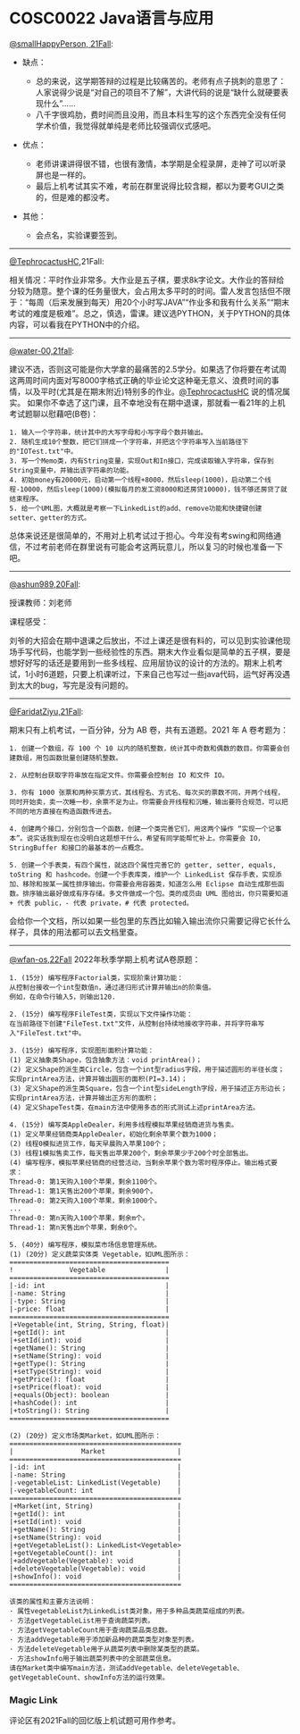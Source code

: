
# COSC0022 Java语言与应用

[@smallHappyPerson, 21Fall](https://github.com/smallHappyPerson):

- 缺点：
  - 总的来说，这学期答辩的过程是比较痛苦的。老师有点子挑刺的意思了：人家说得少说是“对自己的项目不了解”，大讲代码的说是“缺什么就硬要表现什么”……
  - 八千字很鸡肋，费时间而且没用，而且本科生写的这个东西完全没有任何学术价值，我觉得就单纯是老师比较强调仪式感吧。

- 优点：
  - 老师讲课讲得很不错，也很有激情，本学期是全程录屏，走神了可以听录屏也是一样的。
  - 最后上机考试其实不难，考前在群里说得比较含糊，都以为要考GUI之类的，但是难的都没考。

- 其他：
  - 会点名，实验课要签到。

---

[@TephrocactusHC](https://github.com/TephrocactusHC),21Fall:

相关情况：平时作业非常多。大作业是五子棋，要求8k字论文。大作业的答辩给分较为随意。整个课的任务量很大，会占用太多平时的时间。雷人发言包括但不限于：“每周（后来发展到每天）用20个小时写JAVA”“作业多和我有什么关系”“期末考试的难度是极难”。总之，慎选，雷课。建议选PYTHON，关于PYTHON的具体内容，可以看我在PYTHON中的介绍。

---

[@water-00,21fall](https://github.com/water-00):

建议不选，否则这可能是你大学拿的最痛苦的2.5学分。如果选了你将要在考试周这两周时间内面对写8000字格式正确的毕业论文这种毫无意义、浪费时间的事情，以及平时(尤其是在期末附近)特别多的作业。[@TephrocactusHC](https://github.com/TephrocactusHC) 说的情况属实。
如果你不幸选了这门课，且不幸地没有在期中退课，那就看一看21年的上机考试题聊以慰藉吧(B卷)：

```
1. 输入一个字符串，统计其中的大写字母和小写字母个数并输出。
2. 随机生成10个整数，把它们拼成一个字符串，并把这个字符串写入当前路径下的"IOTest.txt"中。
3. 写一个Memo类，内有String变量，实现Out和In接口，完成读取输入字符串，保存到String变量中，并输出该字符串的功能。
4. 初始money有20000元，启动第一个线程+8000，然后sleep(1000)，启动第二个线程-10000，然后sleep(1000)(模拟每月的发工资8000和还房贷10000)，钱不够还房贷了就结束程序。
5. 给一个UML图，大概就是考察一下LinkedList的add、remove功能和快捷键创建setter、getter的方式。
```

总体来说还是很简单的，不用对上机考试过于担心。今年没有考swing和网络通信，不过考前老师在群里说有可能会考这两玩意儿，所以复习的时候也准备一下吧。

---

[@ashun989,20Fall](https://github.com/ashun989):

授课教师：刘老师

课程感受：

刘爷的大招会在期中退课之后放出，不过上课还是很有料的，可以见到实验课他现场手写代码，也能学到一些经验性的东西。期末大作业看似是简单的五子棋，要是想好好写的话还是要用到一些多线程、应用层协议的设计的方法的。期末上机考试，1小时6道题，只要上机课听过，下来自己也写过一些java代码，运气好再没遇到太大的bug，写完是没有问题的。

---

[@FaridatZiyu,21Fall](https://github.com/FaridatZiyu):

期末只有上机考试，一百分钟，分为 AB 卷，共有五道题。2021 年 A 卷考题为：

```
1. 创建一个数组，存 100 个 10 以内的随机整数，统计其中奇数和偶数的数目。你需要会创建数组，用包函数批量创建随机整数。

2. 从控制台获取字符串放在指定文件。你需要会控制台 IO 和文件 IO。

3. 你有 1000 张票和两种买票方式，其线程名、方式名、每次买的票数不同，开两个线程，同时开始卖，卖一次睡一秒，余票不足为止。你需要会开线程和沉睡，输出要符合规范，可以把不同的地方直接在构造函数传进去。

4. 创建两个接口，分别包含一个函数，创建一个类完善它们，用这两个操作 “实现一个记事本”。说实话我到现在也没明白这题想干什么，希望有同学能帮忙补上。你需要会 IO，StringBuffer 和接口的最基本的一点概念。

5. 创建一个手表类，有四个属性，就这四个属性完善它的 getter, setter, equals, toString 和 hashcode。创建一个手表库类，维护一个 LinkedList 保存手表，实现添加、移除和按某一属性排序输出。你需要会用容器类，知道怎么用 Eclipse 自动生成那些函数。排序输出最好做成有序存储。多文件做成一个包。类的成员由 UML 图给出，你只需要知道 + 代表 public，- 代表 private，# 代表 protected。
```
会给你一个文档，所以如果一些包里的东西比如输入输出流你只需要记得它长什么样子，具体的用法都可以去文档里查。

---

[@wfan-os,22Fall](https://github.com/wfan-os)
2022年秋季学期上机考试A卷原题：

```
1. (15分) 编写程序Factorial类，实现阶乘计算功能：
从控制台接收一个int型数值n，通过递归形式计算并输出n的阶乘值。
例如，在命令行输入5，则输出120.

2. (15分) 编写程序FileTest类，实现以下文件操作功能：
在当前路径下创建"FileTest.txt"文件，从控制台持续地接收字符串，并将字符串写入"FileTest.txt"中。

3. (15分) 编写程序，实现图形面积计算功能：
(1) 定义抽象类Shape，包含抽象方法：void printArea()；
(2) 定义Shape的派生类Circle，包含一个int型radius字段，用于描述圆形的半径长度；实现printArea方法，计算并输出圆形的面积(PI=3.14)；
(3) 定义Shape的派生类Square，包含一个int型sideLength字段，用于描述正方形边长；实现printArea方法，计算并输出正方形的面积；
(4) 定义ShapeTest类，在main方法中使用多态的形式测试上述printArea方法。

4. (15分) 编写类AppleDealer，利用多线程模拟苹果经销商进货与售卖。
(1) 定义苹果经销商类AppleDealer，初始化剩余苹果个数为1000；
(2) 线程0模拟进货工作，每天早晨购入苹果100个；
(3) 线程1模拟售卖工作，每天售出苹果200个，剩余苹果少于200个时全部售出。
(4) 编写程序，模拟苹果经销商的经营活动，当剩余苹果个数为零时程序停止。输出格式要求：
Thread-0: 第1天购入100个苹果，剩余1100个。
Thread-1: 第1天售出200个苹果，剩余900个。
Thread-0: 第2天购入100个苹果，剩余1000个。
...
Thread-0: 第n天购入100个苹果，剩余m个。
Thread-1: 第n天售出m个苹果，剩余0个。

5. (40分) 编写程序，模拟菜市场信息管理系统。
(1) (20分) 定义蔬菜实体类 Vegetable，如UML图所示：
========================================
!              Vegetable               |
========================================
|-id: int                              |
|-name: String                         |
|-type: String                         |
|-price: float                         |
========================================
|+Vegetable(int, String, String, float)|
|+getId(): int                         |
|+setId(int): void                     |
|+getName(): String                    |
|+setName(String): void                |
|+getType(): String                    |
|+setType(String): void                |
|+getPrice(): float                    |
|+setPrice(float): void                |
|+equals(Object): boolean              |
|+hashCode(): int                      |
|+toString(): String                   |
========================================

(2) (20分) 定义市场类Market，如UML图所示：
===========================================
|                 Market                  |
===========================================
|-id: int                                 |
|-name: String                            |
|-vegetableList: LinkedList(Vegetable)    |
|-vegetableCount: int                     |
===========================================
|+Market(int, String)                     |
|+getId(): int                            |
|+setId(int): void                        |
|+getName(): String                       |
|+setName(String): void                   |
|+getVegetableList(): LinkedList<Vegetable>
|+getVegetableCount(): int                |
|+addVegetable(Vegetable): void           |
|+deleteVegetable(Vegetable): void        |
|+showInfo(): void                        |
===========================================

该类的属性和主要方法说明：
· 属性vegetableList为LinkedList类对象，用于多种品类蔬菜组成的列表。
· 方法getVegetableList用于查询蔬菜列表。
· 方法getVegetableCount用于查询蔬菜品类总数。
· 方法addVegetable用于添加新品种的蔬菜类型对象至列表。
· 方法deleteVegetable用于从蔬菜列表中删除某类型的蔬菜。
· 方法showInfo用于输出蔬菜列表中的全部蔬菜信息。
请在Market类中编写main方法，测试addVegetable、deleteVegetable、getVegetableCount、showInfo方法的运行效果。
```

### Magic Link

评论区有2021Fall的回忆版上机试题可用作参考。